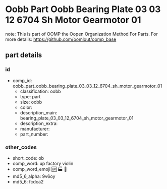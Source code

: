 # Oobb Part Oobb Bearing Plate 03 03 12 6704 Sh Motor Gearmotor 01  

note: This is part of OOMP the Oopen Organization Method For Parts. For more details: https://github.com/oomlout/oomp_base

##  part details





### id
* oomp_id: oobb_part_oobb_bearing_plate_03_03_12_6704_sh_motor_gearmotor_01
  * classification: oobb
  * type: part
  * size: oobb
  * color: 
  * description_main: bearing_plate_03_03_12_6704_sh_motor_gearmotor_01
  * description_extra: 
  * manufacturer: 
  * part_number: 

### other_codes
* short_code: ob
* oomp_word: up factory violin
* oomp_word_emoji :up: :factory: :violin:
* md5_6_alpha: 9v6oy
* md5_6: fcdca2
